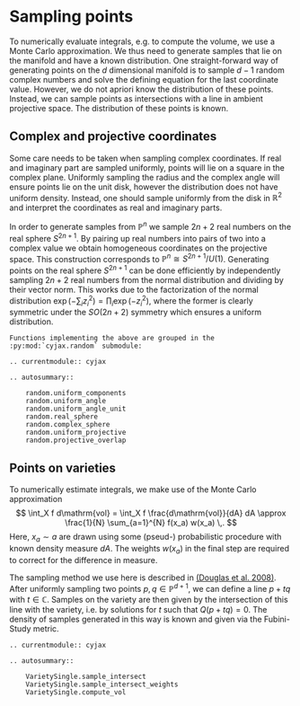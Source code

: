 # Sampling points
To numerically evaluate integrals, e.g. to compute the volume, we use a Monte Carlo approximation.
We thus need to generate samples that lie on the manifold and have a known distribution.
One straight-forward way of generating points on the $d$ dimensional manifold is to sample $d-1$ random complex numbers and solve the defining equation for the last coordinate value.
However, we do not apriori know the distribution of these points.
Instead, we can sample points as intersections with a line in ambient projective space.
The distribution of these points is known.

## Complex and projective coordinates
Some care needs to be taken when sampling complex coordinates.
If real and imaginary part are sampled uniformly, points will lie on a square in the complex plane.
Uniformly sampling the radius and the complex angle will ensure points lie on the unit disk, however the distribution does not have uniform density.
Instead, one should sample uniformly from the disk in $\mathbb{R}^2$ and interpret the coordinates as real and imaginary parts.

In order to generate samples from $\mathbb{P}^n$ we sample $2n+2$ real numbers on the real sphere $S^{2n+1}$.
By pairing up real numbers into pairs of two into a complex value we obtain homogeneous coordinates on the projective space.
This construction corresponds to $\mathbb{P}^n \cong S^{2n+1} / U(1)$.
Generating points on the real sphere $S^{2n+1}$ can be done efficiently by independently sampling $2n+2$ real numbers from the normal distribution and dividing by their vector norm.
This works due to the factorization of the normal distribution $\exp(- \sum_i z_i^2)=\prod_i \exp(-z_i^2)$, where the former is clearly symmetric under the $SO(2n+2)$ symmetry which ensures a uniform distribution.

```{eval-rst}
Functions implementing the above are grouped in the :py:mod:`cyjax.random` submodule:

.. currentmodule:: cyjax

.. autosummary::

    random.uniform_components
    random.uniform_angle
    random.uniform_angle_unit
    random.real_sphere
    random.complex_sphere
    random.uniform_projective
    random.projective_overlap
```

## Points on varieties

To numerically estimate integrals, we make use of the Monte Carlo approximation
$$
\int_X f d\mathrm{vol} = \int_X f \frac{d\mathrm{vol}}{dA} dA \approx \frac{1}{N} \sum_{a=1}^{N} f(x_a) w(x_a) \,.
$$
Here, $x_a \sim a$ are drawn using some (pseud-) probabilistic procedure with known density measure $dA$.
The weights $w(x_a)$ in the final step are required to correct for the difference in measure.

The sampling method we use here is described in [(Douglas et al. 2008)](https://doi.org/10.1063/1.2888403).
After uniformly sampling two points $p, q \in \mathbb{P}^{d+1}$, we can define a line $p + t q$ with $t\in\mathbb{C}$.
Samples on the variety are then given by the intersection of this line with the variety, i.e. by solutions for $t$ such that $Q(p+tq)=0$.
The density of samples generated in this way is known and given via the Fubini-Study metric.
```{eval-rst}
.. currentmodule:: cyjax

.. autosummary::

    VarietySingle.sample_intersect  
    VarietySingle.sample_intersect_weights
    VarietySingle.compute_vol
```
